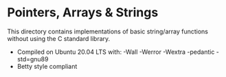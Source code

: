 # Pointers, Arrays & Strings
This directory contains implementations of basic string/array functions without using the C standard library.
- Compiled on Ubuntu 20.04 LTS with: -Wall -Werror -Wextra -pedantic -std=gnu89
- Betty style compliant

